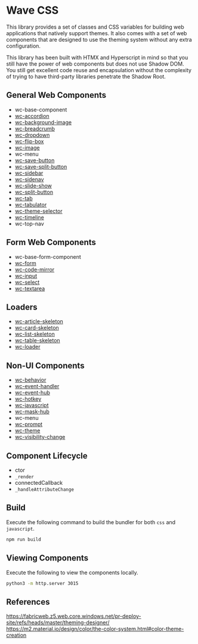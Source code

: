 # Wave CSS
This library provides a set of classes and CSS variables for building web applications that natively support themes. It also comes with a set of web components that are designed to use the theming system without any extra configuration.

This library has been built with HTMX and Hyperscript in mind so that you still have the power of web components but does not use Shadow DOM. You still get excellent code reuse and encapsulation without the complexity of trying to have third-party libraries penetrate the Shadow Root.


## General Web Components

- wc-base-component
- [wc-accordion](docs/wc-accordion.md)
- [wc-background-image](docs/wc-background-image.md)
- [wc-breadcrumb](docs/wc-breadcrumb.md)
- [wc-dropdown](docs/wc-dropdown.md)
- [wc-flip-box](docs/wc-flip-box.md)
- [wc-image](docs/wc-image.md)
- wc-menu
- [wc-save-button](docs/wc-save-button.md)
- [wc-save-split-button](docs/wc-save-split-button.md)
- [wc-sidebar](docs/wc-sidebar.md)
- [wc-sidenav](docs/wc-sidenav.md)
- [wc-slide-show](docs/wc-slide-show.md)
- [wc-split-button](docs/wc-split-button.md)
- [wc-tab](docs/wc-tab.md)
- [wc-tabulator](docs/wc-tabulator.md)
- [wc-theme-selector](docs/wc-theme-selector.md)
- [wc-timeline](docs/wc-timeline.md)
- wc-top-nav


## Form Web Components
- wc-base-form-component
- [wc-form](docs/wc-form.md)
- [wc-code-mirror](docs/wc-code-mirror.md)
- [wc-input](docs/wc-input.md)
- [wc-select](docs/wc-select.md)
- [wc-textarea](docs/wc-textarea.md)


## Loaders
- [wc-article-skeleton](docs/wc-article-skeleton.md)
- [wc-card-skeleton](docs/wc-card-skeleton.md)
- [wc-list-skeleton](docs/wc-list-skeleton.md)
- [wc-table-skeleton](docs/wc-table-skeleton.md)
- [wc-loader](docs/wc-loader.md)


## Non-UI Components
- [wc-behavior](docs/wc-behavior.md)
- [wc-event-handler](docs/wc-event-handler.md)
- [wc-event-hub](docs/wc-event-hub.md)
- [wc-hotkey](docs/wc-hotkey.md)
- [wc-javascript](docs/wc-javascript.md)
- [wc-mask-hub](docs/wc-mask-hub.md)
- wc-menu
- [wc-prompt](docs/wc-prompt.md)
- [wc-theme](docs/wc-theme.md)
- [wc-visibility-change](docs/wc-visibility-change.md)


## Component Lifecycle
- ctor
- `_render`
- connectedCallback
- `_handleAttributeChange`



## Build
Execute the following command to build the bundler for both `css` and `javascript`.

```bash
npm run build
```

## Viewing Components
Execute the following to view the components locally.

```bash
python3 -m http.server 3015
```


## References
https://fabricweb.z5.web.core.windows.net/pr-deploy-site/refs/heads/master/theming-designer/
https://m2.material.io/design/color/the-color-system.html#color-theme-creation
